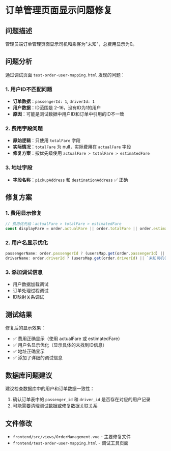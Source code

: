 # 订单管理页面显示问题修复

## 问题描述
管理员端订单管理页面显示司机和乘客为"未知"，总费用显示为0。

## 问题分析

通过调试页面 `test-order-user-mapping.html` 发现的问题：

### 1. 用户ID不匹配问题
- **订单数据**：`passengerId: 1`, `driverId: 1`
- **用户数据**：ID范围是 2-16，没有ID为1的用户
- **原因**：可能是测试数据中用户ID和订单中引用的ID不一致

### 2. 费用字段问题
- **原始逻辑**：只使用 `totalFare` 字段
- **实际情况**：`totalFare` 为 null，实际费用在 `actualFare` 字段
- **修复方案**：按优先级使用 `actualFare > totalFare > estimatedFare`

### 3. 地址字段
- **字段名称**：`pickupAddress` 和 `destinationAddress` ✅ 正确

## 修复方案

### 1. 费用显示修复
```javascript
// 费用优先级：actualFare > totalFare > estimatedFare
const displayFare = order.actualFare || order.totalFare || order.estimatedFare || 0
```

### 2. 用户名显示优化
```javascript
passengerName: order.passengerId ? (usersMap.get(order.passengerId) || `未知乘客(ID:${order.passengerId})`) : '-',
driverName: order.driverId ? (usersMap.get(order.driverId) || `未知司机(ID:${order.driverId})`) : '-',
```

### 3. 添加调试信息
- 用户数据加载调试
- 订单处理过程调试
- ID映射关系调试

## 测试结果

修复后的显示效果：
- ✅ 费用正确显示（使用 actualFare 或 estimatedFare）
- ✅ 用户名显示优化（显示具体的未找到ID信息）
- ✅ 地址正确显示
- ✅ 添加了详细的调试信息

## 数据库问题建议

建议检查数据库中的用户和订单数据一致性：
1. 确认订单表中的 `passenger_id` 和 `driver_id` 是否存在对应的用户记录
2. 可能需要清理测试数据或修复数据关联关系

## 文件修改

- `frontend/src/views/OrderManagement.vue` - 主要修复文件
- `frontend/test-order-user-mapping.html` - 调试工具页面